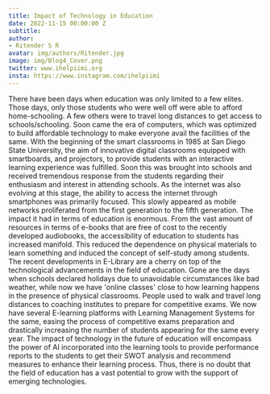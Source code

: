```yaml
---
title: Impact of Technology in Education
date: 2022-11-15 00:00:00 Z
subtitle: 
author:
- Ritender S R
avatar: img/authors/Ritender.jpg
image: img/Blog4_Cover.png
twitter: www.ihelpiimi.org
insta: https://www.instagram.com/ihelpiimi
---
```


There have been days when education was only limited to a few elites. Those days, only those students who were well off were able to afford home-schooling. A few others were to travel long distances to get access to schools/schooling. Soon came the era of computers, which was optimized to build affordable technology to make everyone avail the facilities of the same. With the beginning of the smart classrooms in 1985 at San Diego State University, the aim of innovative digital classrooms equipped with smartboards, and projectors, to provide students with an interactive learning experience was fulfilled. Soon this was brought into schools and received tremendous response from the students regarding their enthusiasm and interest in attending schools. As the internet was also evolving at this stage, the ability to access the internet through smartphones was primarily focused. This slowly appeared as mobile networks proliferated from the first generation to the fifth generation. The impact it had in terms of education is enormous. From the vast amount of resources in terms of e-books that are free of cost to the recently developed audiobooks, the accessibility of education to students has increased manifold. This reduced the dependence on physical materials to learn something and induced the concept of self-study among students. The recent developments in E-Library are a cherry on top of the technological advancements in the field of education. Gone are the days when schools declared holidays due to unavoidable circumstances like bad weather, while now we have 'online classes' close to how learning happens in the presence of physical classrooms. People used to walk and travel long distances to coaching institutes to prepare for competitive exams. We now have several E-learning platforms with Learning Management Systems for the same, easing the process of competitive exams preparation and drastically increasing the number of students appearing for the same every year. The impact of technology in the future of education will encompass the power of AI incorporated into the learning tools to provide performance reports to the students to get their SWOT analysis and recommend measures to enhance their learning process. Thus, there is no doubt that the field of education has a vast potential to grow with the support of emerging technologies.
